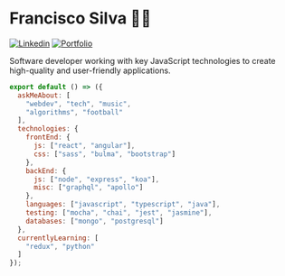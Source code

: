 # Francisco Silva 👨‍💻
[![Linkedin](https://img.shields.io/badge/-LinkedIn-222222?style=flat-square&logo=Linkedin&logoColor=white&link=https://www.linkedin.com/in/fmsilva1996/)](https://www.linkedin.com/in/fmsilva1996/)
[![Portfolio](https://img.shields.io/badge/-Portfolio-yellow)](https://www.fmsilva.dev/)

Software developer working with key JavaScript technologies to create high-quality and user-friendly applications.

```js
export default () => ({
  askMeAbout: [
    "webdev", "tech", "music",
    "algorithms", "football"
  ],
  technologies: {
    frontEnd: {
      js: ["react", "angular"],
      css: ["sass", "bulma", "bootstrap"]
    },
    backEnd: {
      js: ["node", "express", "koa"],
      misc: ["graphql", "apollo"]
    },
    languages: ["javascript", "typescript", "java"],
    testing: ["mocha", "chai", "jest", "jasmine"],
    databases: ["mongo", "postgresql"]
  },
  currentlyLearning: [
    "redux", "python"
  ]
});
```

<!--
**fmsilva1996/fmsilva1996** is a ✨ _special_ ✨ repository because its `README.md` (this file) appears on your GitHub profile.

Here are some ideas to get you started:

- 🔭 I’m currently working on ...
- 🌱 I’m currently learning ...
- 👯 I’m looking to collaborate on ...
- 🤔 I’m looking for help with ...
- 💬 Ask me about ...
- 📫 How to reach me: ...
- 😄 Pronouns: ...
- ⚡ Fun fact: ...
-->
